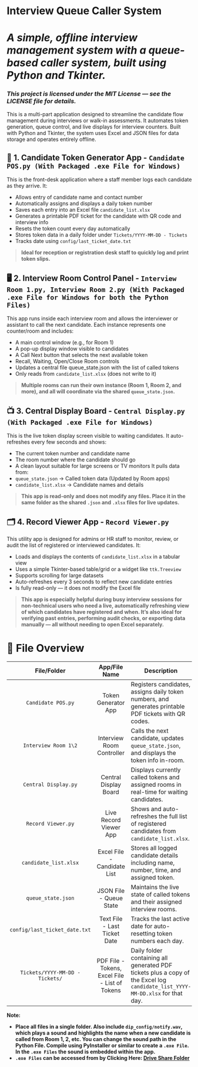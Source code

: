 # <b>Interview Queue Caller System</b>
# <i>A simple, offline interview management system with a queue-based caller system, built using Python and Tkinter.</i>

### <i>This project is licensed under the MIT License — see the LICENSE file for details.</i>

This is a multi-part application designed to streamline the candidate flow management during interviews or walk-in assessments. It automates token generation, queue control, and live displays for interview counters. Built with Python and Tkinter, the system uses Excel and JSON files for data storage and operates entirely offline.

## 📄 1. Candidate Token Generator App - `Candidate POS.py (With Packaged .exe File for Windows)`
This is the front-desk application where a staff member logs each candidate as they arrive. It:
  - Allows entry of candidate name and contact number
  - Automatically assigns and displays a daily token number
  - Saves each entry into an Excel file `candidate_list.xlsx`
  - Generates a printable PDF ticket for the candidate with QR code and interview info
  - Resets the token count every day automatically
  - Stores token data in a daily folder under `Tickets/YYYY-MM-DD - Tickets`
  - Tracks date using `config/last_ticket_date.txt`

> <b> Ideal for reception or registration desk staff to quickly log and print token slips. </b>

## 🖥️ 2. Interview Room Control Panel - `Interview Room 1.py, Interview Room 2.py (With Packaged .exe File for Windows for both the Python Files)`
This app runs inside each interview room and allows the interviewer or assistant to call the next candidate. Each instance represents one counter/room and includes:
  - A main control window (e.g., for Room 1)
  - A pop-up display window visible to candidates
  - A Call Next button that selects the next available token
  - Recall, Waiting, Open/Close Room controls
  - Updates a central file queue_state.json with the list of called tokens
  - Only reads from `candidate_list.xlsx` (does not write to it)

> <b> Multiple rooms can run their own instance (Room 1, Room 2, and more), and all will coordinate via the shared `queue_state.json`. </b>

## 📺 3. Central Display Board - `Central Display.py (With Packaged .exe File for Windows)`
This is the live token display screen visible to waiting candidates. It auto-refreshes every few seconds and shows:
  - The current token number and candidate name
  - The room number where the candidate should go
  - A clean layout suitable for large screens or TV monitors
It pulls data from:
  - `queue_state.json` → Called token data (Updated by Room apps)
  - `candidate_list.xlsx` → Candidate names and details

> <b>This app is read-only and does not modify any files. Place it in the same folder as the shared `.json` and `.xlsx` files for live updates.</b>

## 🗂️ 4. Record Viewer App - `Record Viewer.py`
This utility app is designed for admins or HR staff to monitor, review, or audit the list of registered or interviewed candidates. It:
  - Loads and displays the contents of `candidate_list.xlsx` in a tabular view
  - Uses a simple Tkinter-based table/grid or a widget like `ttk.Treeview`
  - Supports scrolling for large datasets
  - Auto-refreshes every 3 seconds to reflect new candidate entries
  - Is fully read-only — it does not modify the Excel file

> <b>This app is especially helpful during busy interview sessions for non-technical users who need a live, automatically refreshing view of which candidates have registered and when. It’s also ideal for verifying past entries, performing audit checks, or exporting data manually — all without needing to open Excel separately.</b>

# 📁 File Overview
| File/Folder | App/File Name | Description |
| :---: | :---: | --- |
| `Candidate POS.py` | Token Generator App	 | Registers candidates, assigns daily token numbers, and generates printable PDF tickets with QR codes. |
| `Interview Room 1\2`</center> | Interview Room Controller | Calls the next candidate, updates `queue_state.json`, and displays the token info in-room. |
| `Central Display.py` | Central Display Board | Displays currently called tokens and assigned rooms in real-time for waiting candidates. |
| `Record Viewer.py` | Live Record Viewer App | Shows and auto-refreshes the full list of registered candidates from `candidate_list.xlsx`. |
| `candidate_list.xlsx` | Excel File - Candidate List | Stores all logged candidate details including name, number, time, and assigned token. |
| `queue_state.json` | JSON File - Queue State | Maintains the live state of called tokens and their assigned interview rooms. |
| `config/last_ticket_date.txt` | Text File - Last Ticket Date | Tracks the last active date for auto-resetting token numbers each day. |
| `Tickets/YYYY-MM-DD - Tickets/` | PDF File - Tokens, Excel File - List of Tokens | Daily folder containing all generated PDF tickets plus a copy of the Excel log `candidate_list_YYYY-MM-DD.xlsx` for that day. |

<b> Note: 
  - Place all files in a single folder. Also include `dip_config/notify.wav`, which plays a sound and highlights the name when a new candidate is called from Room 1, 2, etc. You can     change the sound path in the Python File. Compile using PyInstaller or similar to create a `.exe File`. In the `.exe Files` the sound is embedded within the app.
  - `.exe Files` can be accessed from by Clicking Here: [Drive Share Folder](https://drive.google.com/drive/folders/1dhkN6V82qp-A2-ePw5LvCwpez8Fb67YU?usp=sharing)
</b>
